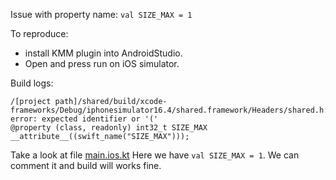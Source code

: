 Issue with property name: `val SIZE_MAX = 1`  

To reproduce:
 - install KMM plugin into AndroidStudio.
 - Open and press run on iOS simulator.

Build logs:
```
/[project path]/shared/build/xcode-frameworks/Debug/iphonesimulator16.4/shared.framework/Headers/shared.h:148:37: error: expected identifier or '('
@property (class, readonly) int32_t SIZE_MAX __attribute__((swift_name("SIZE_MAX")));
```


Take a look at file [main.ios.kt](shared%2Fsrc%2FiosMain%2Fkotlin%2Forg%2Fexample%2Fmain.ios.kt)
Here we have `val SIZE_MAX = 1`. We can comment it and build will works fine.
